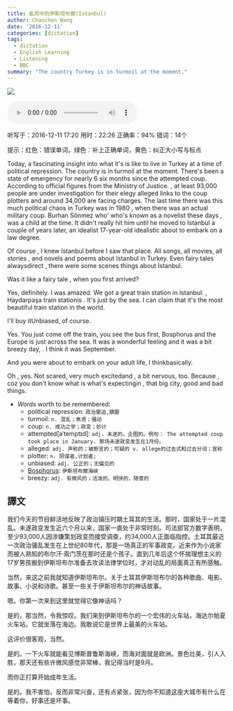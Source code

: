 ```yaml
---
title: 亂局中的伊斯坦布爾(Istanbul)
author: Chaochen Wang
date: '2016-12-11'
categories: [dictation]
tags:
  - dictation
  - English Learning
  - Listening
  - BBC
summary: "The country Turkey is in turmoil at the moment."
---
```



![](/img/istanbul.jpg)

<audio src="/mp3/istanbul.mp3" controls="controls">
Your browser does not support the audio element.
你的瀏覽器不支持音頻播放。請使用chrome科學上網。
</audio>

听写于：2016-12-11 17:20	用时：22:26
正确率：94%	错词：14个

提示：<span class="diff_off">红色</span>：错误单词，<span class="diff_add">绿色</span>：补上正确单词，<span class="diff_alert">黄色</span>：纠正大小写与标点

<p class="linetext">Today, a fascinating insight into what <span class="diff_off">it's</span> <span class="diff_add">is</span> like to live in Turkey at a time of political repression. The country is in turmoil at the moment. There's been a state of emergency for nearly <span class="diff_off">6</span> <span class="diff_add">six</span> months since the attempted coup. According to official figures from the <span class="diff_alert" title="ministry ">Ministry </span>of <span class="diff_alert" title="justice">Justice</span><span class="diff_alert">.</span> <span class="diff_alert">,</span> <span class="diff_alert" title="At ">at </span>least 93,000 people are under investigation for their <span class="diff_off">elegy</span> <span class="diff_add">alleged</span> links to the coup plotters and around 34,000 are facing charges. The last time there was this much political chaos in Turkey was in 1980 <span class="diff_alert">,</span> when there was an actual military coup. Burhan Sönmez <span class="diff_off">who</span><span class="diff_off">'</span> <span class="diff_add">who's</span> known as a novelist these days <span class="diff_alert">,</span> was a child at the time. It didn't really hit him until he moved to Istanbul a couple of years later, an <span class="diff_off">idealist</span> <span class="diff_alert" title="17 year-old" >17-year-old</span> <span class="diff_add">idealistic</span>  about to embark on a law degree. </p><p class="linetext"></p><p class="linetext">Of course <span class="diff_alert">,</span> I knew Istanbul before I saw that place. All songs, all movies, all stories <span class="diff_alert">,</span> and novels and poems about Istanbul in Turkey. Even fairy tales always<span class="diff_off">direct</span> <span class="diff_alert">,</span> <span class="diff_add">there</span> <span class="diff_add">were</span> some <span class="diff_off">scenes</span> <span class="diff_add">things</span> about Istanbul. </p><p class="linetext"></p><p class="linetext">Was it like a fairy tale <span class="diff_alert">,</span> when you first arrived? </p><p class="linetext"></p><p class="linetext">Yes, definitely. I was amazed. We got a great train station in Istanbul<span class="diff_alert">.</span> <span class="diff_alert">,</span> Haydarpaşa train station<span class="diff_off">is</span> <span class="diff_alert">.</span> <span class="diff_add">It's</span> just by the sea. I can claim that it's the most beautiful train station in the world. </p><p class="linetext"></p><p class="linetext"><span class="diff_off">I'll</span> <span class="diff_off">buy</span> <span class="diff_off">it</span><span class="diff_add">Unbiased</span>, of course. </p><p class="linetext"></p><p class="linetext"><span class="diff_add">Yes</span><span class="diff_alert">.</span> You just come off the train<span class="diff_alert">,</span> you see the <span class="diff_off">bus</span> <span class="diff_off">first</span><span class="diff_alert">,</span> <span class="diff_add">Bosphorus</span> and the Europe <span class="diff_off">is</span> just across the sea. It was a wonderful feeling and it was a bit breezy day<span class="diff_alert">,</span> <span class="diff_alert">.</span> I think it was September. </p><p class="linetext"></p><p class="linetext">And you were about to embark <span class="diff_add">on</span> your adult life, <span class="diff_off">I</span> <span class="diff_off">think</span><span class="diff_add">basically</span>. </p><p class="linetext"></p><p class="linetext">Oh <span class="diff_alert">,</span> yes. Not scared, very much excited<span class="diff_off">and</span> <span class="diff_alert">,</span> <span class="diff_add">a</span> bit nervous, too<span class="diff_alert">.</span> <span class="diff_off">Because</span> <span class="diff_alert">,</span> <span class="diff_add">coz</span> you don't know <span class="diff_off">what</span> <span class="diff_off">is</span> <span class="diff_add">what's</span> expecting<span class="diff_off">in</span> <span class="diff_alert">,</span> that big city, good and bad things.


* _Words_ worth to be remembered:
    * political repression: `政治壓迫,鎮壓`
    * turmoil: `n. 混乱；焦虑；骚动`
    * coup: `n. 成功之举；政变；妙计`
    * attempted[əˈtemptɪd]: `adj. 未遂的，企图的。例句： The attempted coup took place in January. 那场未遂政变发生在1月份。`
    * alleged: `adj. 声称的；被断言的；可疑的 v. allege的过去式和过去分词；宣称`
    * plotter: `n. 阴谋者,计划者;`
    * unbiased: `adj. 公正的；无偏见的`
    * [Bosphorus](https://zh.wikipedia.org/wiki/%E4%BC%8A%E6%96%AF%E5%9D%A6%E5%B8%83%E5%B0%94%E6%B5%B7%E5%B3%A1): `伊斯坦布爾海峽`
    * breezy: `adj. 有微风的；活泼的，明快的，随意的`



## 譯文

我们今天的节目鲜活地反映了政治镇压时期土耳其的生活。那时，国家处于一片混乱。未遂政变发生近六个月以来，国家一直处于非常时刻。司法部官方数字表明，至少93,000人因涉嫌策划政变而接受调查，约34,000人正面临指控。土耳其最近一次政治骚乱发生在上世纪80年代，那是一场真正的军事政变。近来作为小说家而被人熟知的布尔汗·索门茨在那时还是个孩子。直到几年后这个怀揣理想主义的17岁男孩搬到伊斯坦布尔准备去攻读法律学位时，才对动乱的局面真正有所感触。

当然，来这之前我就知道伊斯坦布尔。关于土耳其伊斯坦布尔的各种歌曲、电影、故事、小说和诗歌。甚至一些关于伊斯坦布尔的神话故事。

嗯。你第一次来到这里就觉得它像神话吗？

是的，那当然，令我惊叹。我们来到伊斯坦布尔的一个宏伟的火车站，海达尔帕夏火车站。它就坐落在海边。我敢说它是世界上最美的火车站。

这评价很客观，当然。

是的。一下火车就能看见博斯普鲁斯海峡，而海对面就是欧洲。景色壮美，引人入胜，那天还有些许微风感觉非常棒，我记得当时是9月。

而你正打算开始成年生活。

是的。我不害怕，反而非常兴奋，还有点紧张，因为你不知道这座大城市有什么在等着你，好事还是坏事。
